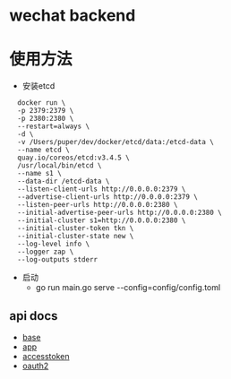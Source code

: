 # wechat backend


# 使用方法
- 安装etcd
```
  docker run \
  -p 2379:2379 \
  -p 2380:2380 \
  --restart=always \
  -d \
  -v /Users/puper/dev/docker/etcd/data:/etcd-data \
  --name etcd \
  quay.io/coreos/etcd:v3.4.5 \
  /usr/local/bin/etcd \
  --name s1 \
  --data-dir /etcd-data \
  --listen-client-urls http://0.0.0.0:2379 \
  --advertise-client-urls http://0.0.0.0:2379 \
  --listen-peer-urls http://0.0.0.0:2380 \
  --initial-advertise-peer-urls http://0.0.0.0:2380 \
  --initial-cluster s1=http://0.0.0.0:2380 \
  --initial-cluster-token tkn \
  --initial-cluster-state new \
  --log-level info \
  --logger zap \
  --log-outputs stderr
  ```

- 启动
    - go run main.go serve --config=config/config.toml



## api docs
* [base](docs/apis/base.md)
* [app](docs/apis/app.md)
* [accesstoken](docs/apis/accesstoken.md)
* [oauth2](docs/apis/oauth2.md)